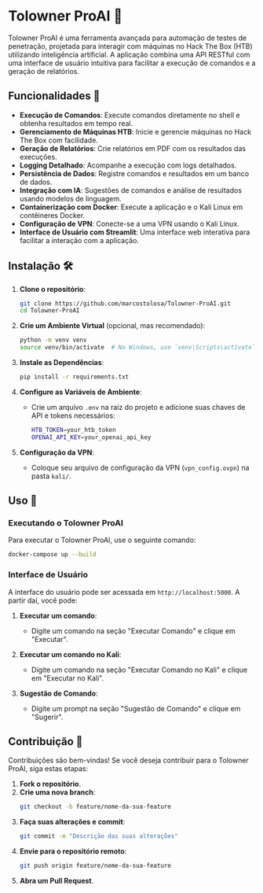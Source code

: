 # Tolowner ProAI 🚀

Tolowner ProAI é uma ferramenta avançada para automação de testes de penetração, projetada para interagir com máquinas no Hack The Box (HTB) utilizando inteligência artificial. A aplicação combina uma API RESTful com uma interface de usuário intuitiva para facilitar a execução de comandos e a geração de relatórios.

## Funcionalidades 🌟

- **Execução de Comandos**: Execute comandos diretamente no shell e obtenha resultados em tempo real.
- **Gerenciamento de Máquinas HTB**: Inicie e gerencie máquinas no Hack The Box com facilidade.
- **Geração de Relatórios**: Crie relatórios em PDF com os resultados das execuções.
- **Logging Detalhado**: Acompanhe a execução com logs detalhados.
- **Persistência de Dados**: Registre comandos e resultados em um banco de dados.
- **Integração com IA**: Sugestões de comandos e análise de resultados usando modelos de linguagem.
- **Containerização com Docker**: Execute a aplicação e o Kali Linux em contêineres Docker.
- **Configuração de VPN**: Conecte-se a uma VPN usando o Kali Linux.
- **Interface de Usuário com Streamlit**: Uma interface web interativa para facilitar a interação com a aplicação.

## Instalação 🛠️

1. **Clone o repositório**:
   ```bash
   git clone https://github.com/marcostolosa/Tolowner-ProAI.git
   cd Tolowner-ProAI
   ```

2. **Crie um Ambiente Virtual** (opcional, mas recomendado):
   ```bash
   python -m venv venv
   source venv/bin/activate  # No Windows, use `venv\Scripts\activate`
   ```

3. **Instale as Dependências**:
   ```bash
   pip install -r requirements.txt
   ```

4. **Configure as Variáveis de Ambiente**:
   - Crie um arquivo `.env` na raiz do projeto e adicione suas chaves de API e tokens necessários:
     ```bash
     HTB_TOKEN=your_htb_token
     OPENAI_API_KEY=your_openai_api_key
     ```

5. **Configuração da VPN**:
   - Coloque seu arquivo de configuração da VPN (`vpn_config.ovpn`) na pasta `kali/`.

## Uso 📖

### Executando o Tolowner ProAI

Para executar o Tolowner ProAI, use o seguinte comando:

```bash
docker-compose up --build
```

### Interface de Usuário

A interface do usuário pode ser acessada em `http://localhost:5000`. A partir daí, você pode:

1. **Executar um comando**:
   - Digite um comando na seção "Executar Comando" e clique em "Executar".

2. **Executar um comando no Kali**:
   - Digite um comando na seção "Executar Comando no Kali" e clique em "Executar no Kali".

3. **Sugestão de Comando**:
   - Digite um prompt na seção "Sugestão de Comando" e clique em "Sugerir".

## Contribuição 🤝

Contribuições são bem-vindas! Se você deseja contribuir para o Tolowner ProAI, siga estas etapas:

1. **Fork o repositório**.
2. **Crie uma nova branch**:
   ```bash
   git checkout -b feature/nome-da-sua-feature
   ```
3. **Faça suas alterações e commit**:
   ```bash
   git commit -m "Descrição das suas alterações"
   ```
4. **Envie para o repositório remoto**:
   ```bash
   git push origin feature/nome-da-sua-feature
   ```
5. **Abra um Pull Request**.
